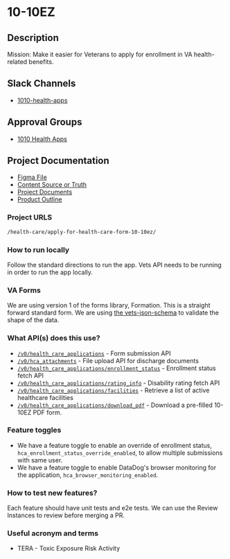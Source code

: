 # 10-10EZ

## Description

Mission: Make it easier for Veterans to apply for enrollment in VA health-related benefits.

## Slack Channels

- [1010-health-apps](https://slack.com/app_redirect?channel=CMJ2V70UV)

## Approval Groups

- [1010 Health Apps](https://github.com/orgs/department-of-veterans-affairs/teams/1010-health-apps-frontend)

## Project Documentation

- [Figma File](https://www.figma.com/file/UljiHam46o5DItC5iDgmPd/10-10EZ)
- [Content Source or Truth](https://github.com/department-of-veterans-affairs/va.gov-team/blob/master/products/caregivers/10-10EZ/10-10EZ-application-copy.md)
- [Project Documents](https://github.com/department-of-veterans-affairs/va.gov-team/tree/master/products/health-care/application/va-application)
- [Product Outline](https://github.com/department-of-veterans-affairs/va.gov-team/blob/master/teams/vsa/teams/health-benefits/healthcare-application/product-outline.md)

### Project URLS

```markdown
/health-care/apply-for-health-care-form-10-10ez/
```

### How to run locally

Follow the standard directions to run the app. Vets API needs to be running in order to run the app locally.

### VA Forms

We are using version 1 of the forms library, Formation. This is a straight forward standard form. We are using [the vets-json-schema](https://github.com/department-of-veterans-affairs/vets-json-schema) to validate the shape of the data.

### What API(s) does this use?

- [`/v0/health_care_applications`](https://department-of-veterans-affairs.github.io/va-digital-services-platform-docs/api-reference/#/benefits_forms/addHealthCareApplication) - Form submission API
- [`/v0/hca_attachments`](https://department-of-veterans-affairs.github.io/va-digital-services-platform-docs/api-reference/#/benefits_forms/postHealthCareApplicationAttachment) - File upload API for discharge documents
- [`/v0/health_care_applications/enrollment_status`](https://department-of-veterans-affairs.github.io/va-digital-services-platform-docs/api-reference/#/benefits_forms/enrollmentStatusHealthCareApplication) - Enrollment status fetch API
- [`/v0/health_care_applications/rating_info`](https://department-of-veterans-affairs.github.io/va-digital-services-platform-docs/api-reference/#/benefits_forms/getDisabilityRating) - Disability rating fetch API
- [`/v0/health_care_applications/facilities`](https://department-of-veterans-affairs.github.io/va-digital-services-platform-docs/api-reference/#/benefits_forms/getFacilities) - Retrieve a list of active healthcare facilities
- [`/v0/health_care_applications/download_pdf`](https://department-of-veterans-affairs.github.io/va-digital-services-platform-docs/api-reference/#/benefits_forms/post_v0_health_care_applications_download_pdf) - Download a pre-filled 10-10EZ PDF form.

### Feature toggles

- We have a feature toggle to enable an override of enrollment status, `hca_enrollment_status_override_enabled`, to allow multiple submissions with same user.
- We have a feature toggle to enable DataDog's browser monitoring for the application, `hca_browser_monitoring_enabled`.

### How to test new features?

Each feature should have unit tests and e2e tests. We can use the Review Instances to review before merging a PR.

### Useful acronym and terms

- TERA - Toxic Exposure Risk Activity
